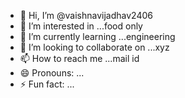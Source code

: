 - 👋 Hi, I’m @vaishnavijadhav2406
- 👀 I’m interested in ...food only
- 🌱 I’m currently learning ...engineering
- 💞️ I’m looking to collaborate on ...xyz
- 📫 How to reach me ...mail id
- 😄 Pronouns: ...
- ⚡ Fun fact: ...

<!---
vaishnavijadhav2406/vaishnavijadhav2406 is a ✨ special ✨ repository because its `README.md` (this file) appears on your GitHub profile.
You can click the Preview link to take a look at your changes.
--->

